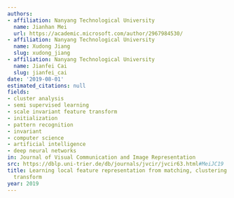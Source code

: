 ```yaml
---
authors:
- affiliation: Nanyang Technological University
  name: Jianhan Mei
  url: https://academic.microsoft.com/author/2967984530/
- affiliation: Nanyang Technological University
  name: Xudong Jiang
  slug: xudong_jiang
- affiliation: Nanyang Technological University
  name: Jianfei Cai
  slug: jianfei_cai
date: '2019-08-01'
estimated_citations: null
fields:
- cluster analysis
- semi supervised learning
- scale invariant feature transform
- initialization
- pattern recognition
- invariant
- computer science
- artificial intelligence
- deep neural networks
in: Journal of Visual Communication and Image Representation
src: https://dblp.uni-trier.de/db/journals/jvcir/jvcir63.html#MeiJC19
title: Learning local feature representation from matching, clustering and spatial
  transform
year: 2019
---
```

